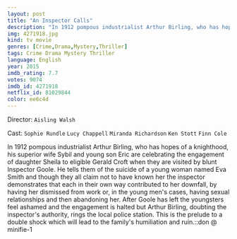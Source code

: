 ```yaml
---
layout: post
title: "An Inspector Calls"
description: "In 1912 pompous industrialist Arthur Birling, who has hopes of a knighthood, his superior wife Sybil and young son Eric are celebrating the engagement of daughter Sheila to eligible Gerald Croft when they are visited by blunt Inspector Goole. He tells them of the suicide of a young woman named Eva Smith and though they all claim not to have known her the inspector demonstrates that each in their own way contributed to her downfall, by having.."
img: 4271918.jpg
kind: tv movie
genres: [Crime,Drama,Mystery,Thriller]
tags: Crime Drama Mystery Thriller 
language: English
year: 2015
imdb_rating: 7.7
votes: 9074
imdb_id: 4271918
netflix_id: 81029844
color: ee6c4d
---
```

Director: `Aisling Walsh`  

Cast: `Sophie Rundle` `Lucy Chappell` `Miranda Richardson` `Ken Stott` `Finn Cole` 

In 1912 pompous industrialist Arthur Birling, who has hopes of a knighthood, his superior wife Sybil and young son Eric are celebrating the engagement of daughter Sheila to eligible Gerald Croft when they are visited by blunt Inspector Goole. He tells them of the suicide of a young woman named Eva Smith and though they all claim not to have known her the inspector demonstrates that each in their own way contributed to her downfall, by having her dismissed from work or, in the young men's cases, having sexual relationships and then abandoning her. After Goole has left the youngsters feel ashamed and the engagement is halted but Arthur Birling, doubting the inspector's authority, rings the local police station. This is the prelude to a double shock which will lead to the family's humiliation and ruin.::don @ minifie-1